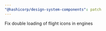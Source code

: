 ```yaml
---
"@hashicorp/design-system-components": patch
---
```


Fix double loading of flight icons in engines
